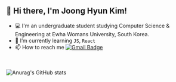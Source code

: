 ## 👋 Hi there, I'm Joong Hyun Kim!
- 💻 I'm an undergraduate student studying Computer Science & Engineering at Ewha Womans University, South Korea.
- 🌱 I’m currently learning `JS`, `React`
- 📫 How to reach me  [![Gmail Badge](https://img.shields.io/badge/Gmail-D14836?style=flat&logo=Gmail&logoColor=white)](mailto:jooongh.k@gmail.com)
<br>

![Anurag's GitHub stats](https://github-readme-stats.vercel.app/api?username=JoongHyun-Kim&count_private=true&show_icons=true&theme=vue&hide=issues)


